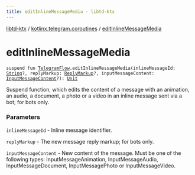 ```yaml
---
title: editInlineMessageMedia - libtd-ktx
---
```


[libtd-ktx](../index.html) / [kotlinx.telegram.coroutines](index.html) / [editInlineMessageMedia](./edit-inline-message-media.html)

# editInlineMessageMedia

`suspend fun `[`TelegramFlow`](../kotlinx.telegram.core/-telegram-flow/index.html)`.editInlineMessageMedia(inlineMessageId: `[`String`](https://kotlinlang.org/api/latest/jvm/stdlib/kotlin/-string/index.html)`?, replyMarkup: `[`ReplyMarkup`](https://tdlibx.github.io/td/docs/org/drinkless/td/libcore/telegram/TdApi.ReplyMarkup.html)`?, inputMessageContent: `[`InputMessageContent`](https://tdlibx.github.io/td/docs/org/drinkless/td/libcore/telegram/TdApi.InputMessageContent.html)`?): `[`Unit`](https://kotlinlang.org/api/latest/jvm/stdlib/kotlin/-unit/index.html)

Suspend function, which edits the content of a message with an animation, an audio, a document, a
photo or a video in an inline message sent via a bot; for bots only.

### Parameters

`inlineMessageId` - Inline message identifier.

`replyMarkup` - The new message reply markup; for bots only.

`inputMessageContent` - New content of the message. Must be one of the following types:
InputMessageAnimation, InputMessageAudio, InputMessageDocument, InputMessagePhoto or
InputMessageVideo.